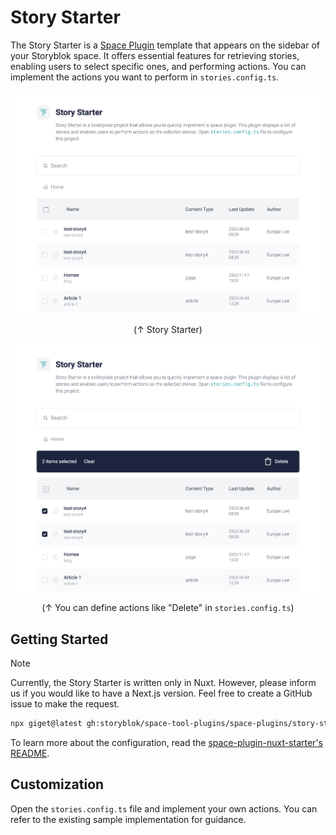 # Story Starter

The Story Starter is a [Space Plugin](https://www.storyblok.com/docs/plugins/custom-application) template that appears on the sidebar of your Storyblok space. It offers essential features for retrieving stories, enabling users to select specific ones, and performing actions. You can implement the actions you want to perform in `stories.config.ts`.

<p align="center">
  <img src="./docs/screenshot1.png" alt="Screenshot 1" width="600" />
</p>
<p align="center">(↑ Story Starter)</p>

<p align="center">
  <img src="./docs/screenshot2.png" alt="Screenshot 2" width="600" />
</p>
<p align="center">(↑ You can define actions like "Delete" in <code>stories.config.ts</code>)</p>

## Getting Started

> [!NOTE]
> Currently, the Story Starter is written only in Nuxt. However, please inform us if you would like to have a Next.js version. Feel free to create a GitHub issue to make the request.

```sh
npx giget@latest gh:storyblok/space-tool-plugins/space-plugins/story-starter YOUR-PROJECT-NAME
```

To learn more about the configuration, read the [space-plugin-nuxt-starter's README](https://github.com/storyblok/space-tool-plugins/blob/main/space-plugin-nuxt-starter/README.md#configuration).

## Customization

Open the `stories.config.ts` file and implement your own actions. You can refer to the existing sample implementation for guidance.
